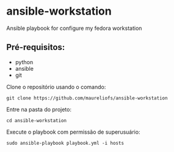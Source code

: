 # ansible-workstation
Ansible playbook for configure my fedora workstation

## Pré-requisitos:
* python
* ansible
* git

Clone o repositório usando o comando:

```shell
git clone https://github.com/maureliofs/ansible-workstation
```

Entre na pasta do projeto:

```shell
cd ansible-workstation
```

Execute o playbook com permissão de superusuário:
```shell
sudo ansible-playbook playbook.yml -i hosts
```
